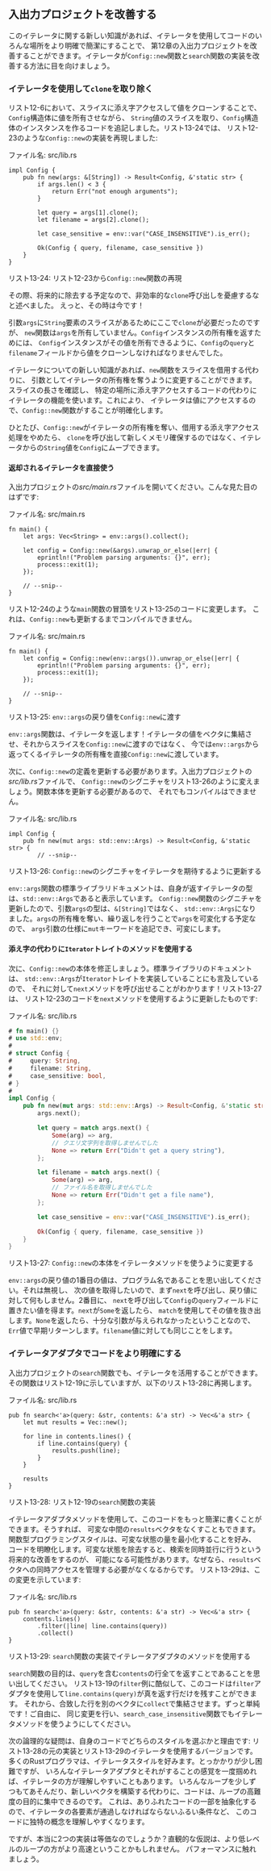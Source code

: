 <!-- ## Improving Our I/O Project -->

## 入出力プロジェクトを改善する

<!-- ここでは、withを条件のように訳している。(今まではなかったのに、)今はある状態で -> ...があればという意訳である -->
<!-- やはりwithは状態を表すだけなので、強すぎる気がしなくもない -->

<!-- With this new knowledge about iterators, we can improve the I/O project in -->
<!-- Chapter 12 by using iterators to make places in the code clearer and more -->
<!-- concise. Let’s look at how iterators can improve our implementation of the -->
<!-- `Config::new` function and the `search` function. -->

このイテレータに関する新しい知識があれば、イテレータを使用してコードのいろんな場所をより明確で簡潔にすることで、
第12章の入出力プロジェクトを改善することができます。イテレータが`Config::new`関数と`search`関数の実装を改善する方法に目を向けましょう。

<!-- ### Removing a `clone` Using an Iterator -->

### イテレータを使用して`clone`を取り除く

<!-- In Listing 12-6, we added code that took a slice of `String` values and created -->
<!-- an instance of the `Config` struct by indexing into the slice and cloning the -->
<!-- values, allowing the `Config` struct to own those values. In Listing 13-24, -->
<!-- we’ve reproduced the implementation of the `Config::new` function as it was in -->
<!-- Listing 12-23: -->

リスト12-6において、スライスに添え字アクセスして値をクローンすることで、`Config`構造体に値を所有させながら、
`String`値のスライスを取り、`Config`構造体のインスタンスを作るコードを追記しました。リスト13-24では、
リスト12-23のような`Config::new`の実装を再現しました:

<!-- <span class="filename">Filename: src/lib.rs</span> -->

<span class="filename">ファイル名: src/lib.rs</span>

```rust,ignore
impl Config {
    pub fn new(args: &[String]) -> Result<Config, &'static str> {
        if args.len() < 3 {
            return Err("not enough arguments");
        }

        let query = args[1].clone();
        let filename = args[2].clone();

        let case_sensitive = env::var("CASE_INSENSITIVE").is_err();

        Ok(Config { query, filename, case_sensitive })
    }
}
```

<!-- <span class="caption">Listing 13-24: Reproduction of the `Config::new` function -->
<!-- from Listing 12-23</span> -->

<span class="caption">リスト13-24: リスト12-23から`Config::new`関数の再現</span>

<!-- At the time, we said not to worry about the inefficient `clone` calls because -->
<!-- we would remove them in the future. Well, that time is now! -->

その際、将来的に除去する予定なので、非効率的な`clone`呼び出しを憂慮するなと述べました。
えっと、その時は今です！

<!-- We needed `clone` here because we have a slice with `String` elements in the -->
<!-- parameter `args`, but the `new` function doesn’t own `args`. To return -->
<!-- ownership of a `Config` instance, we had to clone the values from the `query` -->
<!-- and `filename` fields of `Config` so the `Config` instance can own its values. -->

引数`args`に`String`要素のスライスがあるためにここで`clone`が必要だったのですが、
`new`関数は`args`を所有していません。`Config`インスタンスの所有権を返すためには、
`Config`インスタンスがその値を所有できるように、`Config`の`query`と`filename`フィールドから値をクローンしなければなりませんでした。

<!-- ここも節冒頭と同様。やはり強すぎるか？ -->

<!-- With our new knowledge about iterators, we can change the `new` function to -->
<!-- take ownership of an iterator as its argument instead of borrowing a slice. -->
<!-- We’ll use the iterator functionality instead of the code that checks the length -->
<!-- of the slice and indexes into specific locations. This will clarify what the -->
<!-- `Config::new` function is doing because the iterator will access the values. -->

イテレータについての新しい知識があれば、`new`関数をスライスを借用する代わりに、
引数としてイテレータの所有権を奪うように変更することができます。スライスの長さを確認し、
特定の場所に添え字アクセスするコードの代わりにイテレータの機能を使います。これにより、
イテレータは値にアクセスするので、`Config::new`関数がすることが明確化します。

<!-- Once `Config::new` takes ownership of the iterator and stops using indexing -->
<!-- operations that borrow, we can move the `String` values from the iterator into -->
<!-- `Config` rather than calling `clone` and making a new allocation. -->

ひとたび、`Config::new`がイテレータの所有権を奪い、借用する添え字アクセス処理をやめたら、
`clone`を呼び出して新しくメモリ確保するのではなく、イテレータからの`String`値を`Config`にムーブできます。

<!-- #### Using the Returned Iterator Directly -->

#### 返却されるイテレータを直接使う

<!-- Open your I/O project’s *src/main.rs* file, which should look like this: -->

入出力プロジェクトの*src/main.rs*ファイルを開いてください。こんな見た目のはずです:

<!-- <span class="filename">Filename: src/main.rs</span> -->

<span class="filename">ファイル名: src/main.rs</span>

```rust,ignore
fn main() {
    let args: Vec<String> = env::args().collect();

    let config = Config::new(&args).unwrap_or_else(|err| {
        eprintln!("Problem parsing arguments: {}", err);
        process::exit(1);
    });

    // --snip--
}
```

<!-- We’ll change the start of the `main` function that we had in Listing 12-24 to -->
<!-- the code in Listing 13-25. This won’t compile until we update `Config::new` as -->
<!-- well. -->

リスト12-24のような`main`関数の冒頭をリスト13-25のコードに変更します。
これは、`Config::new`も更新するまでコンパイルできません。

<!-- <span class="filename">Filename: src/main.rs</span> -->

<span class="filename">ファイル名: src/main.rs</span>

```rust,ignore
fn main() {
    let config = Config::new(env::args()).unwrap_or_else(|err| {
        eprintln!("Problem parsing arguments: {}", err);
        process::exit(1);
    });

    // --snip--
}
```

<!-- <span class="caption">Listing 13-25: Passing the return value of `env::args` to -->
<!-- `Config::new`</span> -->

<span class="caption">リスト13-25: `env::args`の戻り値を`Config::new`に渡す</span>

<!-- The `env::args` function returns an iterator! Rather than collecting the -->
<!-- iterator values into a vector and then passing a slice to `Config::new`, now -->
<!-- we’re passing ownership of the iterator returned from `env::args` to -->
<!-- `Config::new` directly. -->

`env::args`関数は、イテレータを返します！イテレータの値をベクタに集結させ、それからスライスを`Config::new`に渡すのではなく、
今では`env::args`から返ってくるイテレータの所有権を直接`Config::new`に渡しています。

<!-- Next, we need to update the definition of `Config::new`. In your I/O project’s -->
<!-- *src/lib.rs* file, let’s change the signature of `Config::new` to look like -->
<!-- Listing 13-26. This still won’t compile because we need to update the function -->
<!-- body. -->

次に、`Config::new`の定義を更新する必要があります。入出力プロジェクトの*src/lib.rs*ファイルで、
`Config::new`のシグニチャをリスト13-26のように変えましょう。関数本体を更新する必要があるので、
それでもコンパイルはできません。

<!-- <span class="filename">Filename: src/lib.rs</span> -->

<span class="filename">ファイル名: src/lib.rs</span>

```rust,ignore
impl Config {
    pub fn new(mut args: std::env::Args) -> Result<Config, &'static str> {
        // --snip--
```

<!-- <span class="caption">Listing 13-26: Updating the signature of `Config::new` to -->
<!-- expect an iterator</span> -->

<span class="caption">リスト13-26: `Config::new`のシグニチャをイテレータを期待するように更新する</span>

<!-- The standard library documentation for the `env::args` function shows that the -->
<!-- type of the iterator it returns is `std::env::Args`. We’ve updated the -->
<!-- signature of the `Config::new` function so the parameter `args` has the type -->
<!-- `std::env::Args` instead of `&[String]`. Because we’re taking ownership of -->
<!-- `args` and we’ll be mutating `args` by iterating over it, we can add the `mut` -->
<!-- keyword into the specification of the `args` parameter to make it mutable. -->

`env::args`関数の標準ライブラリドキュメントは、自身が返すイテレータの型は、`std::env::Args`であると表示しています。
`Config::new`関数のシグニチャを更新したので、引数`args`の型は、`&[String]`ではなく、
`std::env::Args`になりました。`args`の所有権を奪い、繰り返しを行うことで`args`を可変化する予定なので、
`args`引数の仕様に`mut`キーワードを追記でき、可変にします。

<!-- #### Using `Iterator` Trait Methods Instead of Indexing -->

#### 添え字の代わりに`Iterator`トレイトのメソッドを使用する

<!-- Next, we’ll fix the body of `Config::new`. The standard library documentation -->
<!-- also mentions that `std::env::Args` implements the `Iterator` trait, so we know -->
<!-- we can call the `next` method on it! Listing 13-27 updates the code from -->
<!-- Listing 12-23 to use the `next` method: -->

次に、`Config::new`の本体を修正しましょう。標準ライブラリのドキュメントは、
`std::env::Args`が`Iterator`トレイトを実装していることにも言及しているので、
それに対して`next`メソッドを呼び出せることがわかります！リスト13-27は、
リスト12-23のコードを`next`メソッドを使用するように更新したものです:

<!-- <span class="filename">Filename: src/lib.rs</span> -->

<span class="filename">ファイル名: src/lib.rs</span>

```rust
# fn main() {}
# use std::env;
#
# struct Config {
#     query: String,
#     filename: String,
#     case_sensitive: bool,
# }
#
impl Config {
    pub fn new(mut args: std::env::Args) -> Result<Config, &'static str> {
        args.next();

        let query = match args.next() {
            Some(arg) => arg,
            // クエリ文字列を取得しませんでした
            None => return Err("Didn't get a query string"),
        };

        let filename = match args.next() {
            Some(arg) => arg,
            // ファイル名を取得しませんでした
            None => return Err("Didn't get a file name"),
        };

        let case_sensitive = env::var("CASE_INSENSITIVE").is_err();

        Ok(Config { query, filename, case_sensitive })
    }
}
```

<!-- <span class="caption">Listing 13-27: Changing the body of `Config::new` to use -->
<!-- iterator methods</span> -->

<span class="caption">リスト13-27: `Config::new`の本体をイテレータメソッドを使うように変更する</span>

<!-- 6行目真ん中のandを順接の理由で訳している。 -->

<!-- Remember that the first value in the return value of `env::args` is the name of -->
<!-- the program. We want to ignore that and get to the next value, so first we call -->
<!-- `next` and do nothing with the return value. Second, we call `next` to get the -->
<!-- value we want to put in the `query` field of `Config`. If `next` returns a -->
<!-- `Some`, we use a `match` to extract the value. If it returns `None`, it means -->
<!-- not enough arguments were given and we return early with an `Err` value. We do -->
<!-- the same thing for the `filename` value. -->

`env::args`の戻り値の1番目の値は、プログラム名であることを思い出してください。それは無視し、
次の値を取得したいので、まず`next`を呼び出し、戻り値に対して何もしません。2番目に、
`next`を呼び出して`Config`の`query`フィールドに置きたい値を得ます。`next`が`Some`を返したら、
`match`を使用してその値を抜き出します。`None`を返したら、十分な引数が与えられなかったということなので、
`Err`値で早期リターンします。`filename`値に対しても同じことをします。

<!-- ### Making Code Clearer with Iterator Adaptors -->

### イテレータアダプタでコードをより明確にする

<!-- We can also take advantage of iterators in the `search` function in our I/O -->
<!-- project, which is reproduced here in Listing 13-28 as it was in Listing 12-19: -->

入出力プロジェクトの`search`関数でも、イテレータを活用することができます。その関数はリスト12-19に示していますが、以下のリスト13-28に再掲します。

<!-- <span class="filename">Filename: src/lib.rs</span> -->

<span class="filename">ファイル名: src/lib.rs</span>

```rust,ignore
pub fn search<'a>(query: &str, contents: &'a str) -> Vec<&'a str> {
    let mut results = Vec::new();

    for line in contents.lines() {
        if line.contains(query) {
            results.push(line);
        }
    }

    results
}
```

<!-- <span class="caption">Listing 13-28: The implementation of the `search` -->
<!-- function from Listing 12-19</span> -->

<span class="caption">リスト13-28: リスト12-19の`search`関数の実装</span>

<!-- We can write this code in a more concise way using iterator adaptor methods. -->
<!-- Doing so also lets us avoid having a mutable intermediate `results` vector. The -->
<!-- functional programming style prefers to minimize the amount of mutable state to -->
<!-- make code clearer. Removing the mutable state might enable a future enhancement -->
<!-- to make searching happen in parallel, because we wouldn’t have to manage -->
<!-- concurrent access to the `results` vector. Listing 13-29 shows this change: -->

イテレータアダプタメソッドを使用して、このコードをもっと簡潔に書くことができます。そうすれば、
可変な中間の`results`ベクタをなくすこともできます。関数型プログラミングスタイルは、可変な状態の量を最小化することを好み、
コードを明瞭化します。可変な状態を除去すると、検索を同時並行に行うという将来的な改善をするのが、
可能になる可能性があります。なぜなら、`results`ベクタへの同時アクセスを管理する必要がなくなるからです。
リスト13-29は、この変更を示しています:

<!-- <span class="filename">Filename: src/lib.rs</span> -->

<span class="filename">ファイル名: src/lib.rs</span>

```rust,ignore
pub fn search<'a>(query: &str, contents: &'a str) -> Vec<&'a str> {
    contents.lines()
        .filter(|line| line.contains(query))
        .collect()
}
```

<!-- <span class="caption">Listing 13-29: Using iterator adaptor methods in the -->
<!-- implementation of the `search` function</span> -->

<span class="caption">リスト13-29: `search`関数の実装でイテレータアダプタのメソッドを使用する</span>

<!-- Recall that the purpose of the `search` function is to return all lines in -->
<!-- `contents` that contain the `query`. Similar to the `filter` example in Listing -->
<!-- 13-19, this code uses the `filter` adaptor to keep only the lines that -->
<!-- `line.contains(query)` returns true for. We then collect the matching lines -->
<!-- into another vector with `collect`. Much simpler! Feel free to make the same -->
<!-- change to use iterator methods in the `search_case_insensitive` function as -->
<!-- well. -->

`search`関数の目的は、`query`を含む`contents`の行全てを返すことであることを思い出してください。
リスト13-19の`filter`例に酷似して、このコードは`filter`アダプタを使用して`line.contains(query)`が真を返す行だけを残すことができます。
それから、合致した行を別のベクタに`collect`で集結させます。ずっと単純です！ご自由に、
同じ変更を行い、`search_case_insensitive`関数でもイテレータメソッドを使うようにしてください。

<!-- The next logical question is which style you should choose in your own code and -->
<!-- why: the original implementation in Listing 13-28 or the version using -->
<!-- iterators in Listing 13-29. Most Rust programmers prefer to use the iterator -->
<!-- style. It’s a bit tougher to get the hang of at first, but once you get a feel -->
<!-- for the various iterator adaptors and what they do, iterators can be easier to -->
<!-- understand. Instead of fiddling with the various bits of looping and building -->
<!-- new vectors, the code focuses on the high-level objective of the loop. This -->
<!-- abstracts away some of the commonplace code so it’s easier to see the concepts -->
<!-- that are unique to this code, such as the filtering condition each element in -->
<!-- the iterator must pass. -->

次の論理的な疑問は、自身のコードでどちらのスタイルを選ぶかと理由です: リスト13-28の元の実装とリスト13-29のイテレータを使用するバージョンです。
多くのRustプログラマは、イテレータスタイルを好みます。とっかかりが少し困難ですが、
いろんなイテレータアダプタとそれがすることの感覚を一度掴めれば、イテレータの方が理解しやすいこともあります。
いろんなループを少しずつもてあそんだり、新しいベクタを構築する代わりに、コードは、ループの高難度の目的に集中できるのです。
これは、ありふれたコードの一部を抽象化するので、イテレータの各要素が通過しなければならないふるい条件など、
このコードに独特の概念を理解しやすくなります。

<!-- But are the two implementations truly equivalent? The intuitive assumption -->
<!-- might be that the more low-level loop will be faster. Let’s talk about -->
<!-- performance. -->

ですが、本当に2つの実装は等価なのでしょうか？直観的な仮説は、より低レベルのループの方がより高速ということかもしれません。
パフォーマンスに触れましょう。
